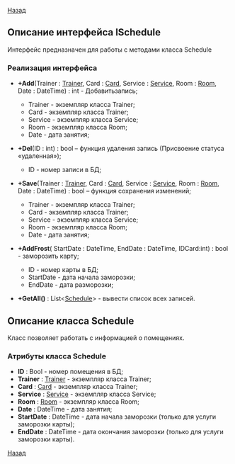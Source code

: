 [Назад](./API.md)

## Описание интерфейса ISchedule

Интерфейс предназначен для работы с методами класса Schedule

### Реализация интерфейса

+ **+Add**(Trainer : [Trainer](https://github.com/qwertyKEK/my/blob/master/ITrainer.md#%D0%BE%D0%BF%D0%B8%D1%81%D0%B0%D0%BD%D0%B8%D0%B5-%D0%BA%D0%BB%D0%B0%D1%81%D1%81%D0%B0-trainer), Card : [Card](https://github.com/qwertyKEK/my/blob/master/ICard.md#%D0%BE%D0%BF%D0%B8%D1%81%D0%B0%D0%BD%D0%B8%D0%B5-%D0%BA%D0%BB%D0%B0%D1%81%D1%81%D0%B0-card), Service : [Service](https://github.com/qwertyKEK/my/blob/master/IService.md#%D0%BE%D0%BF%D0%B8%D1%81%D0%B0%D0%BD%D0%B8%D0%B5-%D0%BA%D0%BB%D0%B0%D1%81%D1%81%D0%B0-service), Room : [Room](https://github.com/qwertyKEK/my/blob/master/IRoom.md#%D0%BE%D0%BF%D0%B8%D1%81%D0%B0%D0%BD%D0%B8%D0%B5-%D0%BA%D0%BB%D0%B0%D1%81%D1%81%D0%B0-room), Date : DateTime) : int - Добавитьзапись;
	* Trainer - экземпляр класса Trainer;
	* Card - экземпляр класса Trainer;
	* Service - экземпляр класса Service;
	* Room - экземпляр класса Room;
	* Date - дата занятия;

+ **+Del**(ID : int) : bool – функция удаления запись (Присвоение статуса «удаленная»);
	* ID - номер записи в БД;

+ **+Save**(Trainer : [Trainer](https://github.com/qwertyKEK/my/blob/master/ITrainer.md#%D0%BE%D0%BF%D0%B8%D1%81%D0%B0%D0%BD%D0%B8%D0%B5-%D0%BA%D0%BB%D0%B0%D1%81%D1%81%D0%B0-trainer), Card : [Card](https://github.com/qwertyKEK/my/blob/master/ICard.md#%D0%BE%D0%BF%D0%B8%D1%81%D0%B0%D0%BD%D0%B8%D0%B5-%D0%BA%D0%BB%D0%B0%D1%81%D1%81%D0%B0-card), Service : [Service](https://github.com/qwertyKEK/my/blob/master/IService.md#%D0%BE%D0%BF%D0%B8%D1%81%D0%B0%D0%BD%D0%B8%D0%B5-%D0%BA%D0%BB%D0%B0%D1%81%D1%81%D0%B0-service), Room : [Room](https://github.com/qwertyKEK/my/blob/master/IRoom.md#%D0%BE%D0%BF%D0%B8%D1%81%D0%B0%D0%BD%D0%B8%D0%B5-%D0%BA%D0%BB%D0%B0%D1%81%D1%81%D0%B0-room), Date : DateTime) : bool – функция сохранения изменений;
	* Trainer - экземпляр класса Trainer;
	* Card - экземпляр класса Trainer;
	* Service - экземпляр класса Service;
	* Room - экземпляр класса Room;
	* Date - дата занятия;

+ **+AddFrost**( StartDate : DateTime, EndDate : DateTime, IDCard:int) : bool - заморозить карту;
	* ID - номер карты в БД;
	* StartDate - дата начала заморозки;
	* EndDate - дата разморозки;

+ **+GetAll()** : List<[Schedule](https://github.com/qwertyKEK/my/blob/master/ISchedule.md#%D0%BE%D0%BF%D0%B8%D1%81%D0%B0%D0%BD%D0%B8%D0%B5-%D0%BA%D0%BB%D0%B0%D1%81%D1%81%D0%B0-schedule)> - вывести список всех записей.

## Описание класса Schedule

Класс позволяет работать с информацией о помещениях.

### Атрибуты класса Schedule

* **ID** : Bool - номер помещения в БД;
* **Trainer** : [Trainer](https://github.com/qwertyKEK/my/blob/master/ITrainer.md#%D0%BE%D0%BF%D0%B8%D1%81%D0%B0%D0%BD%D0%B8%D0%B5-%D0%BA%D0%BB%D0%B0%D1%81%D1%81%D0%B0-trainer) - экземпляр класса Trainer;
* **Card** : [Card](https://github.com/qwertyKEK/my/blob/master/ICard.md#%D0%BE%D0%BF%D0%B8%D1%81%D0%B0%D0%BD%D0%B8%D0%B5-%D0%BA%D0%BB%D0%B0%D1%81%D1%81%D0%B0-card) - экземпляр класса Trainer;
* **Service** : [Service](https://github.com/qwertyKEK/my/blob/master/IService.md#%D0%BE%D0%BF%D0%B8%D1%81%D0%B0%D0%BD%D0%B8%D0%B5-%D0%BA%D0%BB%D0%B0%D1%81%D1%81%D0%B0-service) - экземпляр класса Service;
* **Room** : [Room](https://github.com/qwertyKEK/my/blob/master/IRoom.md#%D0%BE%D0%BF%D0%B8%D1%81%D0%B0%D0%BD%D0%B8%D0%B5-%D0%BA%D0%BB%D0%B0%D1%81%D1%81%D0%B0-room) - экземпляр класса Room;
* **Date** : DateTime - дата занятия;
* **StartDate** : DateTime - дата начала заморозки (только для услуги заморозки карты);
* **EndDate** : DateTime - дата окончания заморозки (только для услуги заморозки карты).

[Назад](./API.md)